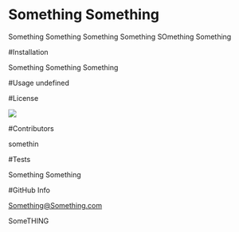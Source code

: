 
  # Something Something 

  Something Something Something Something SOmething Something

  
  #Installation

  Something Something Something 

  #Usage
  undefined 

  #License 

  ![](https://img.shields.io/badge/License-ISC-blue.svg)

  #Contributors

  somethin

  #Tests

  Something Something

  #GitHub Info

  Something@Something.com

  SomeTHING

 





